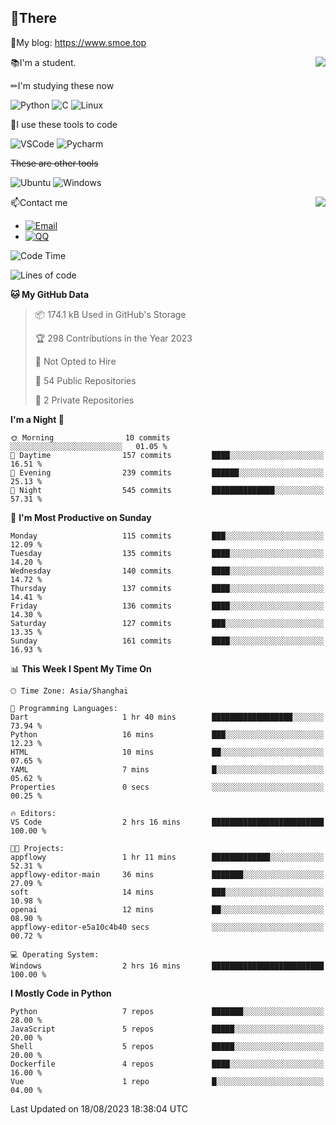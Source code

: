 
## 👏There

📰My blog: https://www.smoe.top

<img align="right" src="https://github-readme-stats.vercel.app/api/top-langs/?username=AkashiCoin"/>


📚I'm a student.

✏I'm studying these now

![Python](https://img.shields.io/badge/-Python-blue?style=flat-square&logo=Python&logoColor=fff)
![C](https://img.shields.io/badge/-C-585858?style=flat-square&logo=C&logoColor=fff)
![Linux](https://img.shields.io/badge/-Linux-black?style=flat-square&logo=Linux&logoColor=fff)

🔨I use these tools to code

![VSCode](https://img.shields.io/badge/-VSCode-blue?style=flat-square&logo=visualstudiocode&logoColor=fff)
![Pycharm](https://img.shields.io/badge/-Pycharm-green?style=flat-square&logo=pycharm&logoColor=fff)

 ~~These are other tools~~

![Ubuntu](https://img.shields.io/badge/-Ubuntu-orange?style=flat-square&logo=Ubuntu&logoColor=fff)
![Windows](https://img.shields.io/badge/-Windows-blue?style=flat-square&logo=Windows&logoColor=fff)

<img align="right" src="https://github-readme-stats.vercel.app/api?username=AkashiCoin" />


📫Contact me

* [![Email](https://img.shields.io/badge/Email-l1040186796@gmail.com-1?style=social&logoColor=fff)](mailto:l1040186796@gmail.com)
* [![QQ](https://img.shields.io/badge/QQ-1040186796-1?style=social&logoColor=fff)](tencent://AddContact/?fromId=45&fromSubId=1&subcmd=all&uin=1040186796&website=www.oicqzone.com)

<!--START_SECTION:waka-->
![Code Time](http://img.shields.io/badge/Code%20Time-834%20hrs%2056%20mins-blue)

![Lines of code](https://img.shields.io/badge/From%20Hello%20World%20I%27ve%20Written-242.7%20thousand%20lines%20of%20code-blue)

**🐱 My GitHub Data** 

> 📦 174.1 kB Used in GitHub's Storage 
 > 
> 🏆 298 Contributions in the Year 2023
 > 
> 🚫 Not Opted to Hire
 > 
> 📜 54 Public Repositories 
 > 
> 🔑 2 Private Repositories 
 > 
**I'm a Night 🦉** 

```text
🌞 Morning                10 commits          ░░░░░░░░░░░░░░░░░░░░░░░░░   01.05 % 
🌆 Daytime                157 commits         ████░░░░░░░░░░░░░░░░░░░░░   16.51 % 
🌃 Evening                239 commits         ██████░░░░░░░░░░░░░░░░░░░   25.13 % 
🌙 Night                  545 commits         ██████████████░░░░░░░░░░░   57.31 % 
```
📅 **I'm Most Productive on Sunday** 

```text
Monday                   115 commits         ███░░░░░░░░░░░░░░░░░░░░░░   12.09 % 
Tuesday                  135 commits         ████░░░░░░░░░░░░░░░░░░░░░   14.20 % 
Wednesday                140 commits         ████░░░░░░░░░░░░░░░░░░░░░   14.72 % 
Thursday                 137 commits         ████░░░░░░░░░░░░░░░░░░░░░   14.41 % 
Friday                   136 commits         ████░░░░░░░░░░░░░░░░░░░░░   14.30 % 
Saturday                 127 commits         ███░░░░░░░░░░░░░░░░░░░░░░   13.35 % 
Sunday                   161 commits         ████░░░░░░░░░░░░░░░░░░░░░   16.93 % 
```


📊 **This Week I Spent My Time On** 

```text
🕑︎ Time Zone: Asia/Shanghai

💬 Programming Languages: 
Dart                     1 hr 40 mins        ██████████████████░░░░░░░   73.94 % 
Python                   16 mins             ███░░░░░░░░░░░░░░░░░░░░░░   12.23 % 
HTML                     10 mins             ██░░░░░░░░░░░░░░░░░░░░░░░   07.65 % 
YAML                     7 mins              █░░░░░░░░░░░░░░░░░░░░░░░░   05.62 % 
Properties               0 secs              ░░░░░░░░░░░░░░░░░░░░░░░░░   00.25 % 

🔥 Editors: 
VS Code                  2 hrs 16 mins       █████████████████████████   100.00 % 

🐱‍💻 Projects: 
appflowy                 1 hr 11 mins        █████████████░░░░░░░░░░░░   52.31 % 
appflowy-editor-main     36 mins             ███████░░░░░░░░░░░░░░░░░░   27.09 % 
soft                     14 mins             ███░░░░░░░░░░░░░░░░░░░░░░   10.98 % 
openai                   12 mins             ██░░░░░░░░░░░░░░░░░░░░░░░   08.90 % 
appflowy-editor-e5a10c4b40 secs              ░░░░░░░░░░░░░░░░░░░░░░░░░   00.72 % 

💻 Operating System: 
Windows                  2 hrs 16 mins       █████████████████████████   100.00 % 
```

**I Mostly Code in Python** 

```text
Python                   7 repos             ███████░░░░░░░░░░░░░░░░░░   28.00 % 
JavaScript               5 repos             █████░░░░░░░░░░░░░░░░░░░░   20.00 % 
Shell                    5 repos             █████░░░░░░░░░░░░░░░░░░░░   20.00 % 
Dockerfile               4 repos             ████░░░░░░░░░░░░░░░░░░░░░   16.00 % 
Vue                      1 repo              █░░░░░░░░░░░░░░░░░░░░░░░░   04.00 % 
```




 Last Updated on 18/08/2023 18:38:04 UTC
<!--END_SECTION:waka-->
